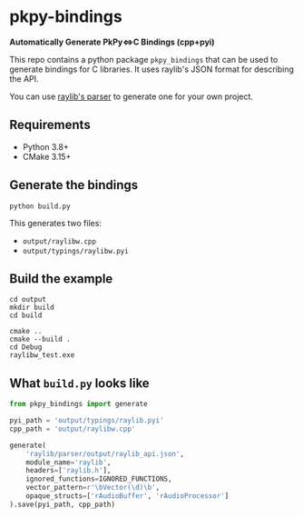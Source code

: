 # pkpy-bindings

**Automatically Generate PkPy<=>C Bindings (cpp+pyi)**

This repo contains a python package `pkpy_bindings` that can be used to generate bindings for C libraries.
It uses raylib's JSON format for describing the API.

You can use [raylib's parser](https://github.com/raysan5/raylib/tree/master/parser) to generate one for your own project.

## Requirements

+ Python 3.8+
+ CMake 3.15+

## Generate the bindings

```
python build.py
```

This generates two files:

+ `output/raylibw.cpp`
+ `output/typings/raylibw.pyi`

## Build the example

```
cd output
mkdir build
cd build

cmake ..
cmake --build .
cd Debug
raylibw_test.exe
```

## What `build.py` looks like

```python
from pkpy_bindings import generate

pyi_path = 'output/typings/raylib.pyi'
cpp_path = 'output/raylibw.cpp'

generate(
    'raylib/parser/output/raylib_api.json',
    module_name='raylib',
    headers=['raylib.h'],
    ignored_functions=IGNORED_FUNCTIONS,
    vector_pattern=r'\bVector(\d)\b',
    opaque_structs=['rAudioBuffer', 'rAudioProcessor']
).save(pyi_path, cpp_path)

```
